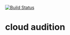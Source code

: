 [![Build Status](https://travis-ci.com/DragonSSS/cloud-audition.svg?token=thAs5cG2qtRSo4WkQp6Z&branch=master)](https://travis-ci.com/DragonSSS/cloud-audition)

# cloud audition
